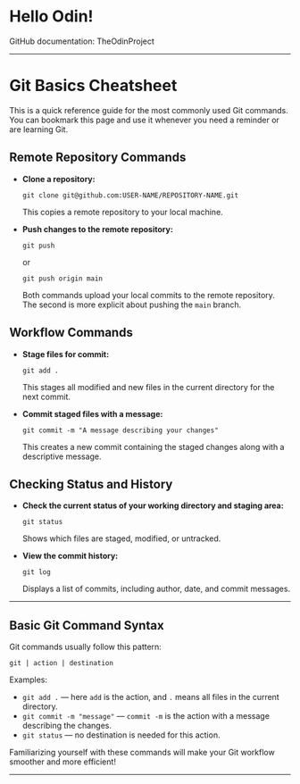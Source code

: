 # Hello Odin!

GitHub documentation:
TheOdinProject

***

# Git Basics Cheatsheet

This is a quick reference guide for the most commonly used Git commands. You can bookmark this page and use it whenever you need a reminder or are learning Git.

## Remote Repository Commands

- **Clone a repository:**
  ```
  git clone git@github.com:USER-NAME/REPOSITORY-NAME.git
  ```
  This copies a remote repository to your local machine.

- **Push changes to the remote repository:**
  ```
  git push
  ```
  or
  ```
  git push origin main
  ```
  Both commands upload your local commits to the remote repository. The second is more explicit about pushing the `main` branch.

## Workflow Commands

- **Stage files for commit:**
  ```
  git add .
  ```
  This stages all modified and new files in the current directory for the next commit.

- **Commit staged files with a message:**
  ```
  git commit -m "A message describing your changes"
  ```
  This creates a new commit containing the staged changes along with a descriptive message.

## Checking Status and History

- **Check the current status of your working directory and staging area:**
  ```
  git status
  ```
  Shows which files are staged, modified, or untracked.

- **View the commit history:**
  ```
  git log
  ```
  Displays a list of commits, including author, date, and commit messages.

***

## Basic Git Command Syntax

Git commands usually follow this pattern:

```
git | action | destination
```

Examples:

- `git add .` — here `add` is the action, and `.` means all files in the current directory.
- `git commit -m "message"` — `commit -m` is the action with a message describing the changes.
- `git status` — no destination is needed for this action.

Familiarizing yourself with these commands will make your Git workflow smoother and more efficient!

***
